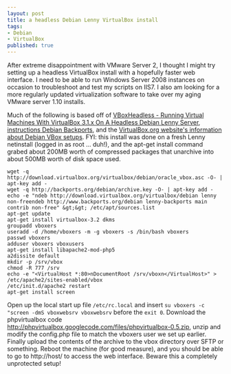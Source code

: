 ```yaml
---
layout: post
title: a headless Debian Lenny VirtualBox install
tags:
- Debian
- VirtualBox
published: true
---
```

After extreme disappointment with VMware Server 2, I thought I might try setting up a headless VirtualBox install
with a hopefully faster web interface. I need to be able to run Windows Server 2008 instances on occasion to
troubleshoot and test my scripts on IIS7. I also am looking for a more regularly updated virtualization software
to take over my aging VMware server 1.10 installs.

Much of the following is based off of
[VBoxHeadless - Running Virtual Machines With VirtualBox 3.1.x On A Headless Debian Lenny Server](http://www.howtoforge.com/vboxheadless-running-virtual-machines-with-virtualbox-3.1.x-on-a-headless-debian-lenny-server),
[instructions Debian Backports](http://www.backports.org/dokuwiki/doku.php?id=instructions),
and the [VirtualBox.org website's information about Debian VBox setups](http://www.virtualbox.org/wiki/Linux_Downloads).
FYI: this install was done on a fresh Lenny netinstall (logged in as root ... duh!), and the apt-get install command grabed
about 200MB worth of compressed packages that unarchive into about 500MB worth of disk space used.

    wget -q http://download.virtualbox.org/virtualbox/debian/oracle_vbox.asc -O- | apt-key add -
    wget -q http://backports.org/debian/archive.key -O- | apt-key add -
    echo -e "ndeb http://download.virtualbox.org/virtualbox/debian lenny non-freendeb http://www.backports.org/debian lenny-backports main contrib non-free" &gt;&gt; /etc/apt/sources.list
    apt-get update
    apt-get install virtualbox-3.2 dkms
    groupadd vboxers
    useradd -d /home/vboxers -m -g vboxers -s /bin/bash vboxers
    passwd vboxers
    adduser vboxers vboxusers
    apt-get install libapache2-mod-php5
    a2dissite default
    mkdir -p /srv/vbox
    chmod -R 777 /srv
    echo -e "<VirtualHost *:80>nDocumentRoot /srv/vboxn</VirtualHost>" > /etc/apache2/sites-enabled/vbox
    /etc/init.d/apache2 restart
    apt-get install screen

Open up the local start up file `/etc/rc.local` and insert
`su vboxers -c "screen -dmS vboxwebsrv vboxwebsrv` before the `exit 0`.
Download the phpvirtualbox code <http://phpvirtualbox.googlecode.com/files/phpvirtualbox-0.5.zip>,
unzip and modify the config.php file to match the vboxers user we set up earlier. Finally upload the contents
of the archive to the vbox directory over SFTP or something. Reboot the machine (for good measure),
and you should be able to go to http://host/ to access the web interface. Beware this a completely unprotected setup!
